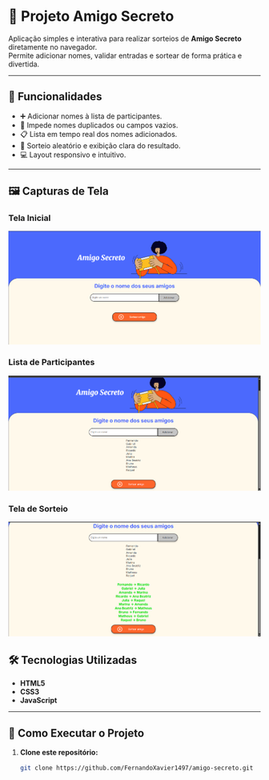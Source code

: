 # 🎁 Projeto Amigo Secreto

Aplicação simples e interativa para realizar sorteios de **Amigo Secreto** diretamente no navegador.  
Permite adicionar nomes, validar entradas e sortear de forma prática e divertida.

---

## 📌 Funcionalidades

- ➕ Adicionar nomes à lista de participantes.
- 🚫 Impede nomes duplicados ou campos vazios.
- 📋 Lista em tempo real dos nomes adicionados.
- 🎲 Sorteio aleatório e exibição clara do resultado.
- 💻 Layout responsivo e intuitivo.

---

## 🖼 Capturas de Tela

### Tela Inicial
![Tela Inicial](<assets/img/tela-inicial.png>)

### Lista de Participantes
![Lista de Participantes](<assets/img/tela-participantes.png>)

### Tela de Sorteio
![Tela com o Sorteio dos Participantes](<assets/img/tela-sorteio.png>)


## 🛠 Tecnologias Utilizadas

- **HTML5**
- **CSS3**
- **JavaScript**

---

## 🚀 Como Executar o Projeto

1. **Clone este repositório:**
   ```bash
   git clone https://github.com/FernandoXavier1497/amigo-secreto.git

